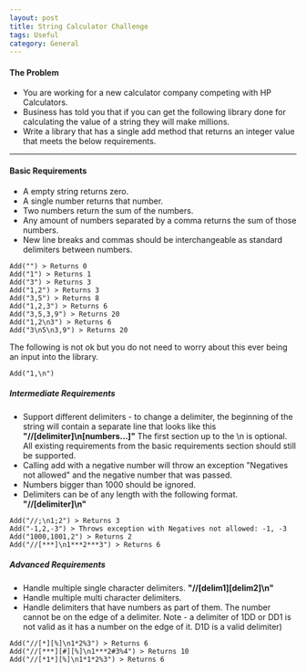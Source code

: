 ```yaml
---
layout: post
title: String Calculator Challenge
tags: Useful
category: General
---
```


#### The Problem ####

- You are working for a new calculator company competing with HP Calculators.  
- Business has told you that if you can get the following library done for calculating the value of a string they will make millions.  
- Write a library that has a single add method that returns an integer value that meets the below requirements.  

----------------------------------------------------------------------------------------------

#### Basic Requirements ####

- A empty string returns zero.  
- A single number returns that number.  
- Two numbers return the sum of the numbers.  
- Any amount of numbers separated by a comma returns the sum of those numbers.  
- New line breaks and commas should be interchangeable as standard delimiters between numbers.  

~~~
Add("") > Returns 0
Add("1") > Returns 1
Add("3") > Returns 3
Add("1,2") > Returns 3
Add("3,5") > Returns 8
Add("1,2,3") > Returns 6
Add("3,5,3,9") > Returns 20
Add("1,2\n3") > Returns 6
Add("3\n5\n3,9") > Returns 20
~~~

The following is not ok but you do not need to worry about this ever being an input into the library.

~~~
Add("1,\n")
~~~

##### Intermediate Requirements #####

- Support different delimiters - to change a delimiter, the beginning of the string will contain a separate line that looks like this **"//[delimiter]\n[numbers...]"**  The first section up to the \n is optional. All existing requirements from the basic requirements section should still be supported.  
- Calling add with a negative number will throw an exception "Negatives not allowed" and the negative number that was passed.  
- Numbers bigger than 1000 should be ignored.  
- Delimiters can be of any length with the following format.  **"//[delimiter]\n"**  


~~~
Add("//;\n1;2") > Returns 3  
Add("-1,2,-3") > Throws exception with Negatives not allowed: -1, -3  
Add("1000,1001,2") > Returns 2  
Add("//[***]\n1***2***3") > Returns 6  
~~~

##### Advanced Requirements #####

- Handle multiple single character delimiters. **"//[delim1][delim2]\n"**
- Handle multiple multi character delimiters.  
- Handle delimiters that have numbers as part of them. The number cannot be on the edge of a delimiter. Note - a delimiter of 1DD or DD1 is not valid as it has a number on the edge of it. D1D is a valid delimiter)

~~~
Add("//[*][%]\n1*2%3") > Returns 6  
Add("//[***][#][%]\n1***2#3%4") > Returns 10  
Add("//[*1*][%]\n1*1*2%3") > Returns 6  
~~~


